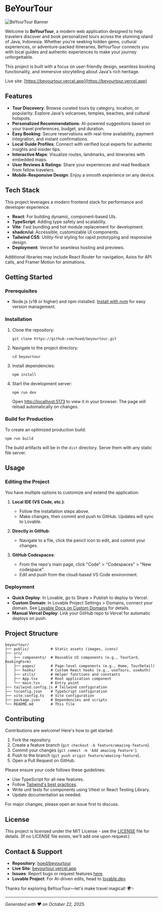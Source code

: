 # BeYourTour

![BeYourTour Banner](https://via.placeholder.com/1200x400/4F46E5/FFFFFF?text=BeYourTour+-+Discover+Java%27s+Hidden+Treasures)

Welcome to **BeYourTour**, a modern web application designed to help travelers discover and book personalized tours across the stunning island of Java, Indonesia. Whether you're seeking hidden gems, cultural experiences, or adventure-packed itineraries, BeYourTour connects you with local guides and authentic experiences to make your journey unforgettable.

This project is built with a focus on user-friendly design, seamless booking functionality, and immersive storytelling about Java's rich heritage.

Live site: [https://beyourtour.vercel.app](https://beyourtour.vercel.app)

## Features

- **Tour Discovery**: Browse curated tours by category, location, or popularity. Explore Java's volcanoes, temples, beaches, and cultural hotspots.
- **Personalized Recommendations**: AI-powered suggestions based on your travel preferences, budget, and duration.
- **Easy Booking**: Secure reservations with real-time availability, payment integration, and instant confirmations.
- **Local Guide Profiles**: Connect with verified local experts for authentic insights and insider tips.
- **Interactive Maps**: Visualize routes, landmarks, and itineraries with embedded maps.
- **User Reviews & Ratings**: Share your experiences and read feedback from fellow travelers.
- **Mobile-Responsive Design**: Enjoy a smooth experience on any device.

## Tech Stack

This project leverages a modern frontend stack for performance and developer experience:

- **React**: For building dynamic, component-based UIs.
- **TypeScript**: Adding type safety and scalability.
- **Vite**: Fast bundling and hot module replacement for development.
- **shadcn/ui**: Accessible, customizable UI components.
- **Tailwind CSS**: Utility-first styling for rapid prototyping and responsive design.
- **Deployment**: Vercel for seamless hosting and previews.

Additional libraries may include React Router for navigation, Axios for API calls, and Framer Motion for animations.

## Getting Started

### Prerequisites

- Node.js (v18 or higher) and npm installed. [Install with nvm](https://github.com/nvm-sh/nvm#installing-and-updating) for easy version management.

### Installation

1. Clone the repository:
   ```
   git clone https://github.com/hoed/beyourtour.git
   ```

2. Navigate to the project directory:
   ```
   cd beyourtour
   ```

3. Install dependencies:
   ```
   npm install
   ```

4. Start the development server:
   ```
   npm run dev
   ```

   Open [http://localhost:5173](http://localhost:5173) to view it in your browser. The page will reload automatically on changes.

### Build for Production

To create an optimized production build:
```
npm run build
```

The build artifacts will be in the `dist` directory. Serve them with any static file server.

## Usage

### Editing the Project

You have multiple options to customize and extend the application:

1. **Local IDE (VS Code, etc.)**:
   - Follow the installation steps above.
   - Make changes, then commit and push to GitHub. Updates will sync to Lovable.

2. **Directly in GitHub**:
   - Navigate to a file, click the pencil icon to edit, and commit your changes.

3. **GitHub Codespaces**:
   - From the repo's main page, click "Code" > "Codespaces" > "New codespace".
   - Edit and push from the cloud-based VS Code environment.

### Deployment

- **Quick Deploy**: In Lovable, go to Share > Publish to deploy to Vercel.
- **Custom Domain**: In Lovable Project Settings > Domains, connect your domain. See [Lovable Docs on Custom Domains](https://docs.lovable.dev/features/custom-domain#custom-domain) for details.
- **Manual Vercel Deploy**: Link your GitHub repo to Vercel for automatic deploys on push.

## Project Structure

```
beyourtour/
├── public/          # Static assets (images, icons)
├── src/
│   ├── components/  # Reusable UI components (e.g., TourCard, BookingForm)
│   ├── pages/       # Page-level components (e.g., Home, TourDetail)
│   ├── hooks/       # Custom React hooks (e.g., useTours, useAuth)
│   ├── utils/       # Helper functions and constants
│   ├── App.tsx      # Root application component
│   └── main.tsx     # Entry point
├── tailwind.config.js # Tailwind configuration
├── tsconfig.json    # TypeScript configuration
├── vite.config.ts   # Vite configuration
├── package.json     # Dependencies and scripts
└── README.md        # This file
```

## Contributing

Contributions are welcome! Here's how to get started:

1. Fork the repository.
2. Create a feature branch (`git checkout -b feature/amazing-feature`).
3. Commit your changes (`git commit -m 'Add amazing feature'`).
4. Push to the branch (`git push origin feature/amazing-feature`).
5. Open a Pull Request on GitHub.

Please ensure your code follows these guidelines:
- Use TypeScript for all new features.
- Follow [Tailwind's best practices](https://tailwindcss.com/docs/utility-first).
- Write unit tests for components using Vitest or React Testing Library.
- Update documentation as needed.

For major changes, please open an issue first to discuss.

## License

This project is licensed under the MIT License - see the [LICENSE](LICENSE) file for details. (If no LICENSE file exists, we'll add one upon request.)

## Contact & Support

- **Repository**: [hoed/beyourtour](https://github.com/hoed/beyourtour)
- **Live Site**: [beyourtour.vercel.app](https://beyourtour.vercel.app)
- **Issues**: Report bugs or request features [here](https://github.com/hoed/beyourtour/issues).
- **Lovable Project**: For AI-driven edits, head to [lovable.dev](https://lovable.dev/projects/466947ab-ddd9-436e-93d4-a88ff9940fd0).

Thanks for exploring BeYourTour—let's make travel magical! 🌍✨

---

*Generated with ❤️ on October 22, 2025.*
